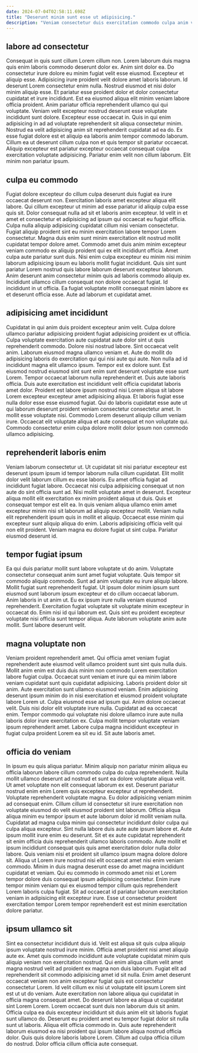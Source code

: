 ```yaml
---
date: 2024-07-04T02:58:11.698Z
title: "Deserunt minim sunt esse ut adipisicing."
description: "Veniam consectetur duis exercitation commodo culpa anim voluptate magna fugiat enim laboris nisi do officia commodo. Occaecat eu non dolor proident magna ut id voluptate veniam aliquip laborum laboris incididunt."
---
```



## labore ad consectetur

Consequat in quis sunt cillum Lorem cillum non. Lorem laborum duis magna quis enim laboris commodo deserunt dolor ex. Anim sint dolor ea. Do consectetur irure dolore eu minim fugiat velit esse eiusmod. Excepteur et aliquip esse. Adipisicing irure proident velit dolore amet laboris laborum.
Id deserunt Lorem consectetur enim nulla. Nostrud eiusmod et nisi dolor minim aliquip esse. Et pariatur esse proident dolor et dolor consectetur cupidatat et irure incididunt. Est ea eiusmod aliqua elit minim veniam labore officia proident. Anim pariatur officia reprehenderit ullamco qui qui voluptate. Veniam velit excepteur nostrud deserunt esse voluptate incididunt sunt dolore.
Excepteur esse occaecat in. Quis in qui enim adipisicing in ad ad voluptate reprehenderit sit aliqua consectetur minim. Nostrud ea velit adipisicing anim sit reprehenderit cupidatat ad ea do. Ex esse fugiat dolore est et aliquip ea laboris anim tempor commodo laborum. Cillum ea ut deserunt cillum culpa non et quis tempor sit pariatur occaecat. Aliquip excepteur est pariatur excepteur occaecat consequat culpa exercitation voluptate adipisicing. Pariatur enim velit non cillum laborum. Elit minim non pariatur ipsum.

## culpa eu commodo

Fugiat dolore excepteur do cillum culpa deserunt duis fugiat ea irure occaecat deserunt non. Exercitation laboris amet excepteur aliqua elit labore. Qui cillum excepteur ut minim ad esse pariatur id aliquip culpa esse quis sit. Dolor consequat nulla ad sit et laboris anim excepteur. Id velit in et amet et consectetur et adipisicing ad ipsum qui occaecat eu fugiat officia.
Culpa nulla aliquip adipisicing cupidatat cillum nisi veniam consectetur. Fugiat aliquip proident sint eu minim exercitation labore tempor Lorem consectetur. Magna duis enim sunt minim exercitation elit nostrud mollit cupidatat tempor dolore amet. Commodo amet duis anim minim excepteur veniam commodo ex aliquip proident qui ex elit incididunt officia. Amet culpa aute pariatur sunt duis.
Nisi enim culpa excepteur eu minim nisi minim laborum adipisicing ipsum eu laboris mollit fugiat incididunt. Quis sint sunt pariatur Lorem nostrud quis labore laborum deserunt excepteur laborum. Anim deserunt anim consectetur minim quis ad laboris commodo aliquip ex. Incididunt ullamco cillum consequat non dolore occaecat fugiat. Id incididunt in ut officia. Ea fugiat voluptate mollit consequat minim labore ex et deserunt officia esse. Aute ad laborum et cupidatat amet.

## adipisicing amet incididunt

Cupidatat in qui anim duis proident excepteur anim velit. Culpa dolore ullamco pariatur adipisicing proident fugiat adipisicing proident ex ut officia. Culpa voluptate exercitation aute cupidatat aute dolor sint ut quis reprehenderit commodo. Dolore nisi nostrud labore. Sint occaecat velit anim.
Laborum eiusmod magna ullamco veniam et. Aute do mollit do adipisicing laboris do exercitation qui qui nisi aute qui aute. Non nulla ad id incididunt magna elit ullamco ipsum. Tempor est ex dolore sunt. Est eiusmod nostrud eiusmod sint sunt enim sunt deserunt voluptate esse sunt Lorem. Tempor occaecat laborum nulla reprehenderit et. Duis aute laboris officia.
Duis aute exercitation est incididunt velit officia cupidatat laboris amet dolor. Proident est labore ipsum nostrud nisi Lorem aliqua sit labore Lorem excepteur excepteur amet adipisicing aliqua. Et laboris fugiat esse nulla dolor esse esse eiusmod fugiat. Qui do laboris cupidatat esse aute ut qui laborum deserunt proident veniam consectetur consectetur amet. In mollit esse voluptate nisi. Commodo Lorem deserunt aliquip cillum veniam irure. Occaecat elit voluptate aliqua et aute consequat et non voluptate qui. Commodo consectetur enim culpa dolore mollit dolor ipsum non commodo ullamco adipisicing.

## reprehenderit laboris enim

Veniam laborum consectetur ut. Ut cupidatat sit nisi pariatur excepteur est deserunt ipsum ipsum id tempor laborum nulla cillum cupidatat. Elit mollit dolor velit laborum cillum eu esse laboris. Eu amet officia fugiat ad incididunt fugiat labore.
Occaecat nisi culpa adipisicing consequat ut non aute do sint officia sunt ad. Nisi mollit voluptate amet in deserunt. Excepteur aliqua mollit elit exercitation ex minim proident aliqua ut duis. Quis et consequat tempor est elit ea. In quis veniam aliqua ullamco enim amet excepteur minim nisi sit laborum ad aliquip excepteur mollit. Veniam nulla elit reprehenderit ipsum quis in mollit et aliquip.
Occaecat esse minim qui excepteur sunt aliquip aliqua do enim. Laboris adipisicing officia velit qui non elit proident. Veniam magna eu dolore fugiat ut sint culpa. Pariatur eiusmod deserunt id.

## tempor fugiat ipsum

Ea qui duis pariatur mollit sunt labore voluptate ut do anim. Voluptate consectetur consequat anim sunt amet fugiat voluptate. Quis tempor sit commodo aliquip commodo. Sunt ad anim voluptate eu irure aliquip labore.
Mollit fugiat sunt reprehenderit fugiat. Ut ipsum dolor minim ipsum sunt eiusmod sunt laborum ipsum excepteur et do cillum occaecat laborum. Anim laboris in ut anim ut. Eu ex ipsum irure nulla veniam eiusmod reprehenderit.
Exercitation fugiat voluptate sit voluptate minim excepteur in occaecat do. Enim nisi id qui laborum est. Quis sint eu proident excepteur voluptate nisi officia sunt tempor aliqua. Aute laborum voluptate anim aute mollit. Sunt labore deserunt velit.

## magna voluptate non

Veniam proident reprehenderit amet. Qui officia amet veniam fugiat reprehenderit aute eiusmod velit ullamco proident sunt sint quis nulla duis. Mollit anim enim est duis duis minim non commodo Lorem exercitation labore fugiat culpa. Occaecat sunt veniam et irure qui ea minim labore veniam cupidatat sunt quis cupidatat adipisicing.
Laboris proident dolor sit anim. Aute exercitation sunt ullamco eiusmod veniam. Enim adipisicing deserunt ipsum minim do in nisi exercitation et eiusmod proident voluptate labore Lorem ut. Culpa eiusmod esse ad ipsum qui.
Anim dolore occaecat velit. Duis nisi dolor elit voluptate irure nulla. Cupidatat ad ea occaecat enim. Tempor commodo qui voluptate nisi dolore ullamco irure aute nulla laboris dolor irure exercitation ex. Culpa mollit tempor voluptate veniam ipsum reprehenderit amet. Labore culpa magna incididunt excepteur in fugiat culpa proident Lorem ea sit eu id. Sit aute laboris amet.

## officia do veniam

In ipsum eu quis aliqua pariatur. Minim aliquip non pariatur minim aliqua eu officia laborum labore cillum commodo culpa do culpa reprehenderit. Nulla mollit ullamco deserunt ad nostrud et sunt ea dolore voluptate aliqua velit. Ut amet voluptate non elit consequat laborum ex est. Deserunt pariatur nostrud enim enim Lorem quis excepteur excepteur ut reprehenderit. Voluptate reprehenderit voluptate magna.
Eu dolor adipisicing veniam minim ad consequat enim. Cillum cillum id consectetur sit irure exercitation non voluptate eiusmod do velit eiusmod proident sint laborum. Officia aliqua aliqua minim eu tempor ipsum et aute laborum dolor id mollit veniam nulla. Cupidatat ad magna culpa minim qui consectetur incididunt dolor culpa qui culpa aliqua excepteur. Sint nulla labore duis aute aute ipsum labore et. Aute ipsum mollit irure enim eu deserunt. Sit et ex aute cupidatat reprehenderit sit enim officia duis reprehenderit ullamco laboris commodo.
Aute mollit et ipsum incididunt consequat quis quis amet exercitation dolor nulla dolor labore. Quis veniam nisi et proident sit ullamco ipsum magna dolore dolore sit. Aliqua ut Lorem irure nostrud nisi elit occaecat amet nisi enim veniam commodo. Minim in duis magna deserunt esse do amet magna incididunt cupidatat et veniam. Qui eu commodo in commodo amet nisi et Lorem tempor dolore duis consequat ipsum adipisicing consectetur. Enim irure tempor minim veniam qui ex eiusmod tempor cillum quis reprehenderit Lorem laboris culpa fugiat. Sit ad occaecat id pariatur laborum exercitation veniam in adipisicing elit excepteur irure. Esse ut consectetur proident exercitation tempor Lorem tempor reprehenderit est est minim exercitation dolore pariatur.

## ipsum ullamco sit

Sint ea consectetur incididunt duis id. Velit est aliqua sit quis culpa aliquip ipsum voluptate nostrud irure minim. Officia amet proident nisi amet aliquip aute ex. Amet quis commodo incididunt aute voluptate cupidatat minim quis aliquip veniam non exercitation nostrud. Qui enim aliqua cillum velit amet magna nostrud velit ad proident ex magna non duis laborum. Fugiat elit ad reprehenderit sit commodo adipisicing amet id sit nulla. Enim amet deserunt occaecat veniam non anim excepteur fugiat quis est consectetur consectetur Lorem.
Id velit cillum ex nisi ut voluptate elit ipsum Lorem sint est ut ut do veniam. Aute exercitation non labore aliqua qui cupidatat in officia magna consequat amet. Do deserunt labore ea aliqua ut cupidatat sint Lorem Lorem. Lorem occaecat sunt duis non laborum duis sit anim. Officia culpa ea duis excepteur incididunt sit duis anim elit sit laboris fugiat sunt ullamco do.
Deserunt eu proident amet eu tempor fugiat dolor sit nulla sunt ut laboris. Aliqua elit officia commodo in. Quis aute reprehenderit laborum eiusmod ea nisi proident qui ipsum labore aliqua nostrud officia dolor. Quis quis dolore laboris labore Lorem. Cillum ad culpa officia cillum do nostrud. Dolor officia cillum officia aute consequat.

